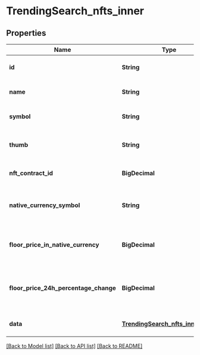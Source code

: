 # TrendingSearch_nfts_inner
## Properties

| Name | Type | Description | Notes |
|------------ | ------------- | ------------- | -------------|
| **id** | **String** | nft collection id | [optional] [default to null] |
| **name** | **String** | nft collection name | [optional] [default to null] |
| **symbol** | **String** | nft collection symbol | [optional] [default to null] |
| **thumb** | **String** | nft collection thumb image url | [optional] [default to null] |
| **nft\_contract\_id** | **BigDecimal** |  | [optional] [default to null] |
| **native\_currency\_symbol** | **String** | nft collection native currency symbol | [optional] [default to null] |
| **floor\_price\_in\_native\_currency** | **BigDecimal** | nft collection floor price in native currency | [optional] [default to null] |
| **floor\_price\_24h\_percentage\_change** | **BigDecimal** | nft collection floor price 24 hours percentage change | [optional] [default to null] |
| **data** | [**TrendingSearch_nfts_inner_data**](TrendingSearch_nfts_inner_data.md) |  | [optional] [default to null] |

[[Back to Model list]](../README.md#documentation-for-models) [[Back to API list]](../README.md#documentation-for-api-endpoints) [[Back to README]](../README.md)

